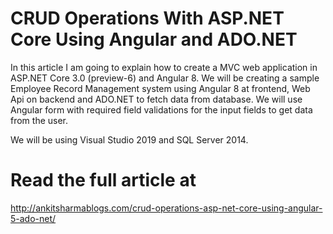 # CRUD Operations With ASP.NET Core Using Angular and ADO.NET
In this article I am going to explain how to create a MVC web application in ASP.NET Core 3.0 (preview-6) and Angular 8. We will be creating a sample Employee Record Management system using Angular 8 at frontend, Web Api on backend and ADO.NET to fetch data from database. We will use Angular form with required field validations for the input fields to get data from the user.

We will be using Visual Studio 2019 and SQL Server 2014.
# Read the full article at
http://ankitsharmablogs.com/crud-operations-asp-net-core-using-angular-5-ado-net/
